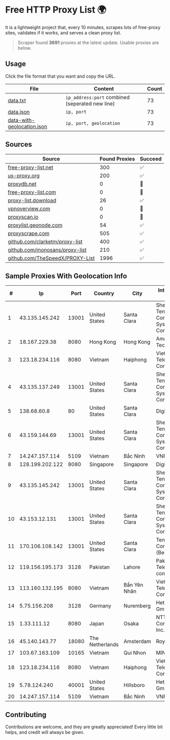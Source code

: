 
# Free HTTP Proxy List 🌍

It is a lightweight project that, every 10 minutes, scrapes lots of free-proxy sites, validates if it works, and serves a clean proxy list.


> Scraper found **3691** proxies at the latest update. Usable proxies are below.

## Usage

Click the file format that you want and copy the URL.


|File|Content|Count|
|----|-------|-----|
|[data.txt](https://raw.githubusercontent.com/themiralay/Proxy-List-World/master/data.txt)|`ip_address:port` combined (seperated new line)|73|
|[data.json](https://raw.githubusercontent.com/themiralay/Proxy-List-World/master/data.json)|`ip, port`|73|
|[data-with-geolocation.json](https://raw.githubusercontent.com/themiralay/Proxy-List-World/master/data-with-geolocation.json)|`ip, port, geolocation`|73|

## Sources

|Source|Found Proxies|Succeed|
|------|-------------|-------|
|[free-proxy-list.net](https://free-proxy-list.net)|300|✅|
|[us-proxy.org](https://www.us-proxy.org)|200|✅|
|[proxydb.net](http://proxydb.net)|0|🚫|
|[free-proxy-list.com](https://free-proxy-list.com/?page=&port=&type%5B%5D=http&type%5B%5D=https&up_time=0&search=Search)|0|🚫|
|[proxy-list.download](https://www.proxy-list.download/HTTP)|26|✅|
|[vpnoverview.com](https://vpnoverview.com/privacy/anonymous-browsing/free-proxy-servers)|0|🚫|
|[proxyscan.io](https://www.proxyscan.io)|0|🚫|
|[proxylist.geonode.com](https://proxylist.geonode.com/api/proxy-list?limit=300&page=1&sort_by=lastChecked&sort_type=desc&protocols=http,https)|54|✅|
|[proxyscrape.com](https://api.proxyscrape.com/v2/?request=displayproxies&protocol=http&timeout=10000&country=all&ssl=all&anonymity=all)|505|✅|
|[github.com/clarketm/proxy-list](https://raw.githubusercontent.com/clarketm/proxy-list/master/proxy-list-raw.txt)|400|✅|
|[github.com/monosans/proxy-list](https://raw.githubusercontent.com/monosans/proxy-list/main/proxies/http.txt)|210|✅|
|[github.com/TheSpeedX/PROXY-List](https://raw.githubusercontent.com/TheSpeedX/PROXY-List/master/http.txt)|1996|✅|


## Sample Proxies With Geolocation Info

|#|Ip|Port|Country|City|Internet Service Provider|
|-|--|----|-------|----|-------------------------|
|1|43.135.145.242|13001|United States|Santa Clara|Shenzhen Tencent Computer Systems Company Limited|
|2|18.167.229.38|8080|Hong Kong|Hong Kong|Amazon Technologies Inc.|
|3|123.18.234.116|8080|Vietnam|Haiphong|VietNam Post and Telecom Corporation|
|4|43.135.137.249|13001|United States|Santa Clara|Shenzhen Tencent Computer Systems Company Limited|
|5|138.68.60.8|80|United States|Santa Clara|DigitalOcean, LLC|
|6|43.159.144.69|13001|United States|Santa Clara|Shenzhen Tencent Computer Systems Company Limited|
|7|14.247.157.114|5109|Vietnam|Bắc Ninh|VNPT|
|8|128.199.202.122|8080|Singapore|Singapore|DigitalOcean, LLC|
|9|43.135.145.242|13001|United States|Santa Clara|Shenzhen Tencent Computer Systems Company Limited|
|10|43.153.12.131|13001|United States|Santa Clara|Shenzhen Tencent Computer Systems Company Limited|
|11|170.106.108.142|13001|United States|Santa Clara|Tencent Cloud Computing (Beijing) Co|
|12|119.156.195.173|3128|Pakistan|Lahore|Pakistan Telecommuication company limited|
|13|113.160.132.195|8080|Vietnam|Bẩn Yên Nhân|VietNam Post and Telecom Corporation|
|14|5.75.156.208|3128|Germany|Nuremberg|Hetzner Online GmbH|
|15|1.33.111.12|8080|Japan|Osaka|NTT PC Communications, Inc.|
|16|45.140.143.77|18080|The Netherlands|Amsterdam|RoyaleHosting BV|
|17|103.67.163.109|10165|Vietnam|Qui Nhon|MINHTHOIPC|
|18|123.18.234.116|8080|Vietnam|Haiphong|VietNam Post and Telecom Corporation|
|19|5.78.124.240|40001|United States|Hillsboro|Hetzner Online GmbH|
|20|14.247.157.114|5109|Vietnam|Bắc Ninh|VNPT|



## Contributing

Contributions are welcome, and they are greatly appreciated! Every
little bit helps, and credit will always be given.

